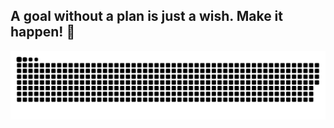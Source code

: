 ## A goal without a plan is just a wish. Make it happen! 🌙

<div> 

  ![Snake animation](https://github.com/lluanbs/lluanbs/blob/output/github-contribution-grid-snake.svg)

</div>

